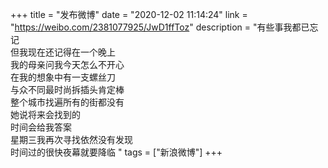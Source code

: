 +++
title = "发布微博"
date = "2020-12-02 11:14:24"
link = "https://weibo.com/2381077925/JwD1ffToz"
description = "有些事我都已忘记<br>但我现在还记得在一个晚上<br>我的母亲问我今天怎么不开心<br>在我的想象中有一支螺丝刀<br>与众不同最时尚拆插头肯定棒<br>整个城市找遍所有的街都没有<br>她说将来会找到的<br>时间会给我答案<br>星期三我再次寻找依然没有发现<br>时间过的很快夜幕就要降临 "
tags = ["新浪微博"]
+++
